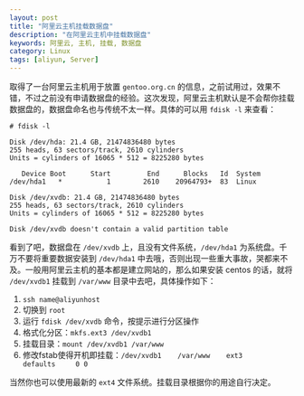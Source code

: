 ```yaml
---
layout: post
title: "阿里云主机挂载数据盘"
description: "在阿里云主机中挂载数据盘"
keywords: 阿里云, 主机, 挂载, 数据盘
category: Linux
tags: [aliyun, Server]
---
```


取得了一台阿里云主机用于放置 `gentoo.org.cn` 的信息，之前试用过，效果不错，不过之前没有申请数据盘的经验。这次发现，阿里云主机默认是不会帮你挂载数据盘的，数据盘命名也与传统不太一样。具体的可以用 `fdisk -l` 来查看：

```
# fdisk -l

Disk /dev/hda: 21.4 GB, 21474836480 bytes
255 heads, 63 sectors/track, 2610 cylinders
Units = cylinders of 16065 * 512 = 8225280 bytes

   Device Boot      Start         End      Blocks   Id  System
/dev/hda1   *           1        2610    20964793+  83  Linux

Disk /dev/xvdb: 21.4 GB, 21474836480 bytes
255 heads, 63 sectors/track, 2610 cylinders
Units = cylinders of 16065 * 512 = 8225280 bytes

Disk /dev/xvdb doesn't contain a valid partition table
```

<!-- more -->

看到了吧，数据盘在 `/dev/xvdb` 上，且没有文件系统，`/dev/hda1` 为系统盘。千万不要将重要数据安装到 `/dev/hda1` 中去哦，否则出现一些重大事故，哭都来不及。一般用阿里云主机的基本都是建立网站的，那么如果安装 centos 的话，就将 `/dev/xvdb1` 挂载到 `/var/www` 目录中去吧，具体操作如下：

1. `ssh name@aliyunhost`
2. 切换到 `root`
3. 运行 `fdisk /dev/xvdb` 命令，按提示进行分区操作
4. 格式化分区：`mkfs.ext3 /dev/xvdb1`
5. 挂载目录：`mount /dev/xvdb1 /var/www`
6. 修改fstab使得开机即挂载：`/dev/xvdb1    /var/www    ext3         defaults     0 0`

当然你也可以使用最新的 `ext4` 文件系统。挂载目录根据你的用途自行决定。
